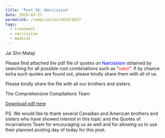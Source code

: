 ```yaml
---
title: 'Post 16: Narcissism'
date: 2019-03-27
permalink: /compilation/2019/0327
tags:
  - treatment
  - narcissism
  - medical
---
```

Jai Shri Mataji

Please find attached the pdf file of quotes on <font color="blue">Narcissism</font> obtained by searching for all possible root combinations such as "<font color="red">narci</font>". If by chance extra such quotes are found out, please kindly share them with all of us.<br>

Please kindly share the file with all our brothers and sisters.  

The Comprehensive Compilations Team

[Download pdf here](http://seven-teams.github.io/files/Narcissism.pdf)

PS. We would like to thank several Canadian and American brothers and sisters who have showed interest in this topic and the Quotes of Incarnations Team for encouraging us as well and for allowing us to use their planned posting day of today for this post. 
